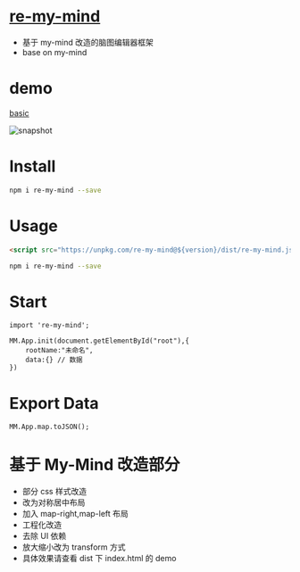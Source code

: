 # [re-my-mind](https://mizy.github.io/re/)

* 基于 my-mind 改造的脑图编辑器框架
* base on my-mind

# demo

[basic](https://mizy.github.io/re-my-mind/dist/index.html)

![snapshot](https://mizy.github.io/re-my-mind/snapshow.png)


# Install

```sh
npm i re-my-mind --save
```

# Usage

```html
<script src="https://unpkg.com/re-my-mind@${version}/dist/re-my-mind.js"></script>
```
```sh
npm i re-my-mind --save

```

# Start

```
import 're-my-mind';

MM.App.init(document.getElementById("root"),{
	rootName:"未命名",
	data:{} // 数据
})
```

# Export Data

```
MM.App.map.toJSON();
```

# 基于 My-Mind 改造部分

-   部分 css 样式改造
-   改为对称居中布局
-   加入 map-right,map-left 布局
-   工程化改造
-   去除 UI 依赖
-   放大缩小改为 transform 方式
-   具体效果请查看 dist 下 index.html 的 demo
